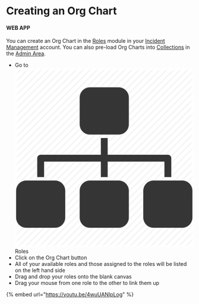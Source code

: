# Creating an Org Chart

#### WEB APP

You can create an Org Chart in the [Roles](./) module in your [Incident Management](../getting-started.md) account. You can also pre-load Org Charts into [Collections](../admin-area/collections/) in the [Admin Area](../admin-area/). 

* Go to ![](../../.gitbook/assets/roles%20%281%29.png) Roles
* Click on the Org Chart button
* All of your available roles and those assigned to the roles will be listed on the left hand side
* Drag and drop your roles onto the blank canvas
* Drag your mouse from one role to the other to link them up

{% embed url="https://youtu.be/4wuUANIpLog" %}



